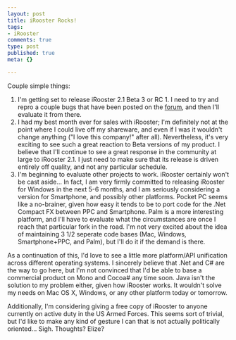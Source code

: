 ```yaml
--- 
layout: post
title: iRooster Rocks!
tags: 
- iRooster
comments: true
type: post
published: true
meta: {}

---
```

Couple simple things:
  1. I'm getting set to release iRooster 2.1 Beta 3 or RC 1. I need to try and repro a couple bugs that have been posted on the <a href="http://www.sixdollarchimp.com/forum">forum</a>, and then I'll evaluate it from there.
  2. I had my best month ever for sales with iRooster; I'm definitely not at the point where I could live off my shareware, and even if I was it wouldn't change anything ("I love this company!" after all). Nevertheless, it's very exciting to see such a great reaction to Beta versions of my product. I believe that I'll continue to see a great response in the community at large to iRooster 2.1. I just need to make sure that its release is driven entirely off quality, and not any particular schedule.
  3. I'm beginning to evaluate other projects to work. iRooster certainly won't be cast aside... In fact, I am very firmly committed to releasing iRooster for Windows in the next 5-6 months, and I am seriously considering a version for Smartphone, and possibly other platforms. Pocket PC seems like a no-brainer, given how easy it tends to be to port code for the .Net Compact FX between PPC and Smartphone. Palm is a more interesting platform, and I'll have to evaluate what the circumstances are once I reach that particular fork in the road. I'm not very excited about the idea of maintaining 3 1/2 seperate code bases (Mac, Windows, Smartphone+PPC, and Palm), but I'll do it if the demand is there.

  As a continuation of this, I'd love to see a little more platform/API unification across different operating systems. I sincerely believe that .Net and C# are the way to go here, but I'm not convinced that I'd be able to base a commercial product on Mono and Cocoa# any time soon. Java isn't the solution to my problem either, given how iRooster works. It wouldn't solve my needs on Mac OS X, Windows, or any other platform today or tomorrow.

  Additionally, I'm considering giving a free copy of iRooster to anyone currently on active duty in the US Armed Forces. This seems sort of trivial, but I'd like to make any kind of gesture I can that is not actually politically oriented... Sigh. Thoughts? Elize?
